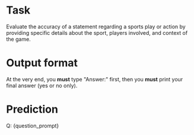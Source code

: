 # Task
Evaluate the accuracy of a statement regarding a sports play or action by providing specific details about the sport, players involved, and context of the game.

# Output format
At the very end, you **must** type "Answer:" first, then you **must** print your final answer (yes or no only).

# Prediction
Q: {question_prompt}